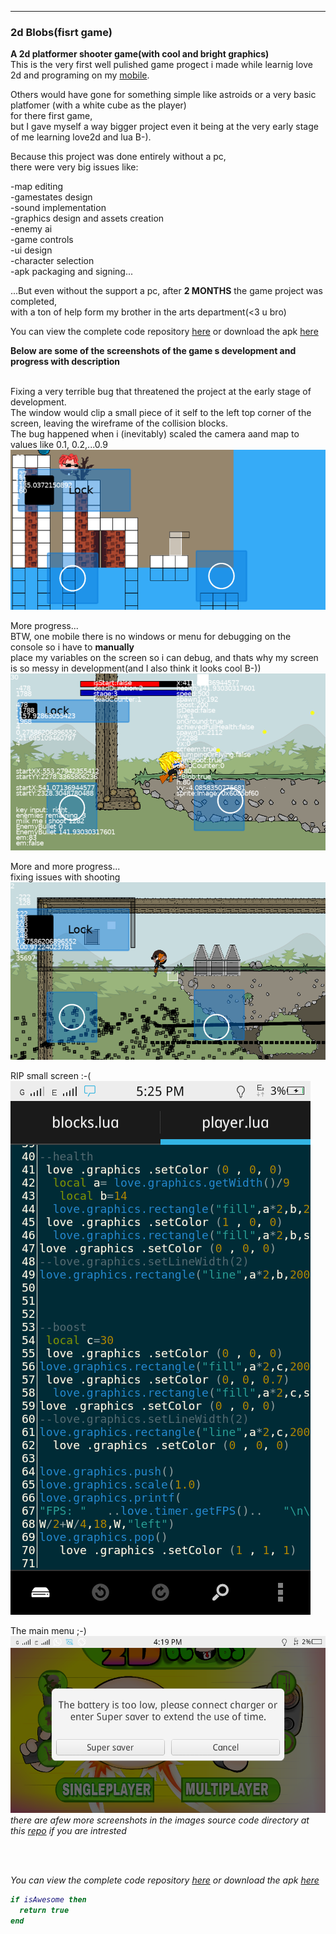 ---

### 2d Blobs(fisrt game)

 
**A 2d platformer shooter game(with cool and bright graphics)**  
This is the very first well pulished game progect i made while learnig love 2d and programing on my [mobile](/myPhoneSpec).  

Others would have gone for something simple like astroids or a very basic platfomer (with a white cube as the player)  
for there first game,  
but I gave myself a way bigger project even it being at the very early stage of me learning love2d and lua B-).  


Because this project was done entirely without a pc,  
there were very big issues like:  

-map editing  
-gamestates design  
-sound implementation  
-graphics design and assets creation  
-enemy ai  
-game controls  
-ui design  
-character selection  
-apk packaging and signing...  

...But even without the support a pc, after <b>2 MONTHS</b> the game project was completed,  
with a ton of help form my brother in the arts department(<3 u bro)  

You can view the complete code repository [here](https://github.com/Rocket-007/2d-Blobs) or download the apk [here](../blob/master/LICENSE)  

<b>Below are some of the screenshots of the game s development and progress with description</b>  
<br>





Fixing a very terrible bug that threatened the project at the early stage of development.  
The window would clip a small piece of it self to the left top corner of the screen, leaving the wireframe of the collision blocks.  
The bug happened when i (inevitably) scaled the camera aand map to values like 0.1, 0.2,...0.9 <br>
![alt text](https://github.com/Rocket-007/Rocket-007.github.io/blob/master/images/2d-Blobs_img0.2.png?raw=true)<br>


More progress...  
BTW, one mobile there is no windows or menu for debugging on the console so i have to <b>manually</b>  
place my variables on the screen so i can debug, and thats why my screen is so messy in development(and I also think it looks cool B-))<br>
![alt text](https://github.com/Rocket-007/Rocket-007.github.io/blob/master/images/2d-Blobs_img2.png?raw=true)<br>

 
More and more progress...  
fixing issues with shooting<br>
![alt text](https://github.com/Rocket-007/Rocket-007.github.io/blob/master/images/2d-Blobs_img1.png?raw=true)<br>


RIP small screen :-( <br>
![alt text](https://github.com/Rocket-007/Rocket-007.github.io/blob/master/images/2d-Blobs_img10.png?raw=true)<br>


The main menu ;-)<br>
![alt text](https://github.com/Rocket-007/Rocket-007.github.io/blob/master/images/2d-Blobs_img8.png?raw=true)<br>
<i>there are afew more screenshots in the images source code directory at this [repo](https://github.com/Rocket-007/Rocket-007.github.io/blob/master/images) if you are intrested<i/>



<br><br>



You can view the complete code repository [here](https://github.com/Rocket-007/2d-Blobs) or download the apk [here](../blob/master/LICENSE)  

```lua
if isAwesome then
  return true
end
```
